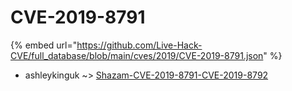 # CVE-2019-8791
{% embed url="https://github.com/Live-Hack-CVE/full_database/blob/main/cves/2019/CVE-2019-8791.json" %}

* ashleykinguk ~> [Shazam-CVE-2019-8791-CVE-2019-8792](https://www.alice-snow.ru/2019/database/cve-2019-8791/shazam-cve-2019-8791-cve-2019-8792-ashleykinguk)